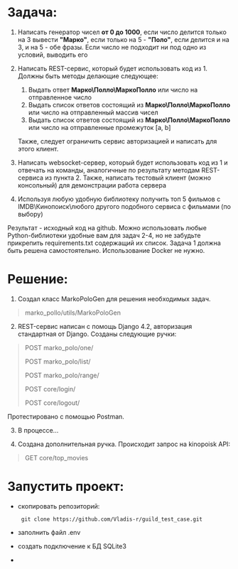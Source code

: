 # Задача:
1. Написать генератор чисел **от 0 до 1000**, если число делится только на 3 вывести **"Марко"**, если только на 5 - **"Поло"**, если делится и на 3, и на 5 - обе фразы. Если число не подходит ни под одно из условий, выводить его

2. Написать REST-сервис, который будет использовать код из 1. Должны быть методы делающие следующее:
    1) Выдать ответ **Марко\Полло\МаркоПолло** или число на отправленное число
    2) Выдать список ответов состоящий из **Марко\Полло\МаркоПолло** или число на отправленный массив чисел
    3) Выдать список ответов  состоящий из **Марко\Полло\МаркоПолло** или число на отправленные промежуток [a, b]

    Также, следует ограничить сервис авторизацией и написать для этого клиент. 

3. Написать websocket-сервер, который будет использовать код из 1 и отвечать на команды, аналогичные по результату методам REST-сервиса из пункта 2. Также, написать тестовый клиент (можно консольный) для демонстрации работа сервера

4. Используя любую удобную библиотеку получить топ 5 фильмов с IMDB\Кинопоиск\любого другого подобного сервиса с фильмами (по выбору)

Результат - исходный код на github. Можно использовать любые Python-библиотеки удобные вам для задач 2-4, но не забудьте прикрепить requirements.txt содержащий их список. Задача 1 должна быть решена самостоятельно. Использование Docker не нужно.

# Решение:
   1. Создал класс MarkoPoloGen для решения необходимых задач.
   > marko_pollo/utils/MarkoPoloGen

   2. REST-сервис написан с помощь Django 4.2, авторизация стандартная от Django. Созданы следующие ручки:

> POST marko_polo/one/
> 
> POST marko_polo/list/
> 
> POST marko_polo/range/
> 
> POST core/login/
> 
> POST core/logout/
   
   Протестировано с помощью Postman.
   
3. В процессе...

4. Создана дополнительная ручка. Происходит запрос на kinopoisk API:
> GET core/top_movies

# Запустить проект:
- скопировать репозиторий:

       git clone https://github.com/Vladis-r/guild_test_case.git

- заполнить файл .env
- создать подключение к БД SQLite3
- 